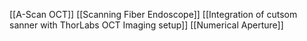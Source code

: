 [[A-Scan OCT]]
[[Scanning Fiber Endoscope]]
[[Integration of cutsom sanner with ThorLabs OCT Imaging setup]]
[[Numerical Aperture]]
